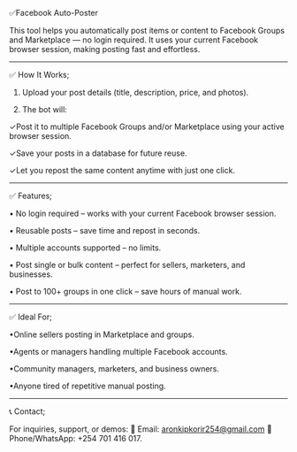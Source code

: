 ✅Facebook Auto-Poster

This tool helps you automatically post items or content to Facebook Groups and Marketplace — no login required. It uses your current Facebook browser session, making posting fast and effortless.


---

✅ How It Works;

1. Upload your post details (title, description, price, and photos).


2. The bot will:

✓Post it to multiple Facebook Groups and/or Marketplace using your active browser session.

✓Save your posts in a database for future reuse.

✓Let you repost the same content anytime with just one click.





---

✅ Features;

• No login required – works with your current Facebook browser session.

• Reusable posts – save time and repost in seconds.

• Multiple accounts supported – no limits.

• Post single or bulk content – perfect for sellers, marketers, and businesses.

• Post to 100+ groups in one click – save hours of manual work.


---

✅ Ideal For;

•Online sellers posting in Marketplace and groups.

•Agents or managers handling multiple Facebook accounts.

•Community managers, marketers, and business owners.

•Anyone tired of repetitive manual posting.



---

📞 Contact;

For inquiries, support, or demos:
📧 Email: aronkipkorir254@gmail.com
📱 Phone/WhatsApp: +254 701 416 017.

